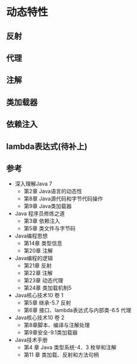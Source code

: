 # 动态特性



##  反射

##  代理

##  注解


##  类加载器


##  依赖注入


##  lambda表达式(待补上)


##  参考
- 深入理解Java 7
  - 第2章 Java语言的动态性
  - 第8章 Java源代码和字节代码操作
  - 第9章 Java类加载器
- Java 程序员修炼之道
  - 第3章 依赖注入
  - 第5章 类文件与字节码
- Java编程思想
  - 第14章 类型信息
  - 第20章 注解
- Java编程的逻辑
  - 第21章 反射
  - 第22章 注解
  - 第23章 动态代理
  - 第24章 类加载机制5
- Java核心技术10 卷 1
  - 第5章 继承-5.7 反射
  - 第6章 接口、lambda表达式与内部类-6.5 代理
- Java核心技术10 卷 2
  - 第8章脚本、编译与注解处理
  - 第9章安全-9.1类加载器
- Java技术手册
  - 第4 章 Java 类型系统-4．3 枚举和注解
  - 第11 章 类加载、反射和方法句柄

